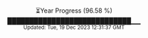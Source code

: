 <p align="center">
⏳Year Progress (96.58 %) <br>
████████████████████████████▁▁ <br>
<sub>Updated: Tue, 19 Dec 2023 12:31:37 GMT</sub>
</p>

